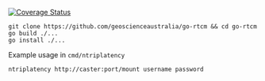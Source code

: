 [![Coverage Status](https://coveralls.io/repos/github/GeoscienceAustralia/go-rtcm/badge.svg?branch=master)](https://coveralls.io/github/GeoscienceAustralia/go-rtcm?branch=master)

```
git clone https://github.com/geoscienceaustralia/go-rtcm && cd go-rtcm
go build ./...
go install ./...
```

Example usage in `cmd/ntriplatency`

```
ntriplatency http://caster:port/mount username password
```
